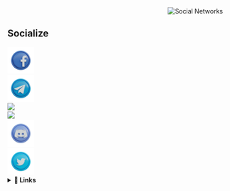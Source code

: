 <img align='right' height='160' style="margin-right:20px" src='pics/socialTree.gif' alt='Social Networks'>

<br>
<h2>Socialize</h2>

  <footer class="footer">
	<a href="https://www.facebook.com/profile.php?id=100089282311710">
		<aside class="facebook">
		<img src="pics/facebook.png" width="60">
		</aside>
	<a href="https://telegram.me/GerryLeng">
		<aside class="telegram">
		<img src="pics/telegram.png" width="60">
		</aside>
	<a href="https://www.instagram.com/gerry.leng/">
		<aside class="instagram">
		<img src="pics/instagram.png" width="60">
		</aside>
	<a href="https://www.linkedin.com/in/gerry-leng-8b71b4260/">
		<aside class="linkedin">
		<img src="pics/linkedin.png" width="60">
		</aside>
	<a href="https://discord.gg/FVVhEG5y2g">
		<aside class="discord">
		<img src="pics/discord.png" width="60">
		</aside>
	<a href="https://twitter.com/user49994183">
		<aside class="twitter">
		<img src="pics/twitter.png" width="60">
		</aside>
	</a>


 
</details>
 
<details close="true">
  <summary><b> 🚀&nbsp;Links</b></summary>
  <p>
	  <br />
	  <br />
  A gif search engine: https://gerryleng.github.io/ 
	  <br />
	  <br />
  A spotify playlist: https://open.spotify.com/playlist/0p6VRj7mPOalHBEqMApoBP?si=e3e8e126462b4edd
  </p>
</details>

